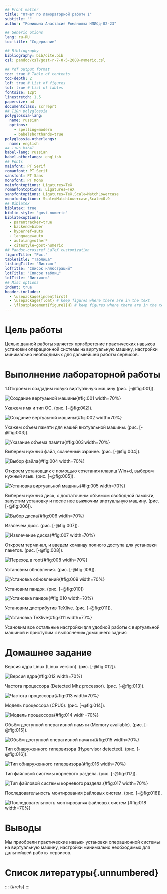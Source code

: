 ```yaml
---
## Front matter
title: "Отчет по лаюораторной работе 1"
subtitle: ""
author: "Ромицына Анастасия Романовна НПИбд-02-23"

## Generic otions
lang: ru-RU
toc-title: "Содержание"

## Bibliography
bibliography: bib/cite.bib
csl: pandoc/csl/gost-r-7-0-5-2008-numeric.csl

## Pdf output format
toc: true # Table of contents
toc-depth: 2
lof: true # List of figures
lot: true # List of tables
fontsize: 12pt
linestretch: 1.5
papersize: a4
documentclass: scrreprt
## I18n polyglossia
polyglossia-lang:
  name: russian
  options:
	- spelling=modern
	- babelshorthands=true
polyglossia-otherlangs:
  name: english
## I18n babel
babel-lang: russian
babel-otherlangs: english
## Fonts
mainfont: PT Serif
romanfont: PT Serif
sansfont: PT Sans
monofont: PT Mono
mainfontoptions: Ligatures=TeX
romanfontoptions: Ligatures=TeX
sansfontoptions: Ligatures=TeX,Scale=MatchLowercase
monofontoptions: Scale=MatchLowercase,Scale=0.9
## Biblatex
biblatex: true
biblio-style: "gost-numeric"
biblatexoptions:
  - parentracker=true
  - backend=biber
  - hyperref=auto
  - language=auto
  - autolang=other*
  - citestyle=gost-numeric
## Pandoc-crossref LaTeX customization
figureTitle: "Рис."
tableTitle: "Таблица"
listingTitle: "Листинг"
lofTitle: "Список иллюстраций"
lotTitle: "Список таблиц"
lolTitle: "Листинги"
## Misc options
indent: true
header-includes:
  - \usepackage{indentfirst}
  - \usepackage{float} # keep figures where there are in the text
  - \floatplacement{figure}{H} # keep figures where there are in the text
---
```


# Цель работы

Целью данной работы является приобретение практических навыков установки операционной системы на виртуальную машину, настройки минимально необходимых для дальнейшей работы сервисов.


# Выполнение лабораторной работы

1.Откроем и создадим новую виртуальную машину
(рис. [-@fig:001]).

![Создание вертуаьной машины](image/1.jpeg){#fig:001 width=70%}


Укажем имя и тип OC.
(рис. [-@fig:002]).

![Создание вертуаьной машины](image/2.jpeg){#fig:002 width=70%}


Укажем объем памяти для нашей виртуальной машины.
(рис. [-@fig:003]).

![Указание объема памяти](image/3.jpeg){#fig:003 width=70%}


Выберем нужный файл, скаченный заранее.
(рис. [-@fig:004]).

![Выбор файла](image/4.jpeg){#fig:004 width=70%}


Откроем установщик с помощью сочетания клавиш Win+d, выберем нужный язык.
(рис. [-@fig:005]).

![Установка виртуальной машины](image/5.jpeg){#fig:005 width=70%}



Выберем нужный диск, с достаточным объемом свободной памяьти, запустим установку и после нее выключим виртуальную машину.
(рис. [-@fig:006]).

![Выбор диска](image/6.jpeg){#fig:006 width=70%}


Извлечем диск.
(рис. [-@fig:007]).

![Извлечение диска](image/7.jpeg){#fig:007 width=70%}


Откроем терминал, и введем команду полного доступа для установки пакетов.
(рис. [-@fig:008]).

![Переход в root](image/8.jpeg){#fig:008 width=70%}


Установим обновления.
(рис. [-@fig:009]).

![Установка обновлений](image/9.jpeg){#fig:009 width=70%}


Установим пандок.
(рис. [-@fig:010]).

![Установка пандок](image/10.jpeg){#fig:010 width=70%}


Установим дистрибутив TeXlive.
(рис. [-@fig:011]).

![Установка TeXlive](image/11.jpeg){#fig:011 width=70%}


Усановим все остальные настройки для удобной работы с виртуальной машиной и приступим к выполнению домашнего задния

# Домашнее задание

Версия ядра Linux (Linux version).
(рис. [-@fig:012]).

![Версия ядра](image/12.jpeg){#fig:012 width=70%}


Частота процессора (Detected Mhz processor).
(рис. [-@fig:013]).

![Частота процессора](image/13.jpeg){#fig:013 width=70%}


Модель процессора (CPU0).
(рис. [-@fig:014]).

![Модель процессора](image/14.jpeg){#fig:014 width=70%}


Объём доступной оперативной памяти (Memory available).
(рис. [-@fig:015]).

![Объём доступной оперативной памяти](image/16.jpeg){#fig:015 width=70%}


Тип обнаруженного гипервизора (Hypervisor detected).
(рис. [-@fig:016]).

![Тип обнаруженного гипервизора](image/15.jpeg){#fig:016 width=70%}


Тип файловой системы корневого раздела.
(рис. [-@fig:017]).

![Тип файловой системы корневого раздела.](image/17.jpeg){#fig:017 width=70%}


Последовательность монтирования файловых систем.
(рис. [-@fig:018]).

![Последовательность монтирования файловых систем.](image/18.jpeg){#fig:018 width=70%}




# Выводы

Мы приобрели практические навыки установки операционной системы на виртуальную машину, настройки минимально необходимых для дальнейшей работы сервисов.

# Список литературы{.unnumbered}

::: {#refs}
:::
